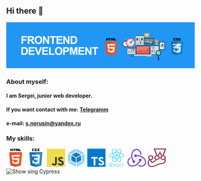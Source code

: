 ## Hi there 👋 
<picture>
   <img alt="Picture Frontend development" src="./assets/front-end.png">
</picture>

### About myself:
#### I am Sergei, junior web developer.

#### If you want contact with me: [Telegramm](https://t.me/nerusin_sergei)
#### e-mail: s.nerusin@yandex.ru

### My skills:
<div>
    <img alt="Show sing HTML5" src="https://github.com/devicons/devicon/blob/master/icons/html5/html5-original-wordmark.svg" width="50">
    <img alt="Show sing CSS3" src="https://github.com/devicons/devicon/blob/master/icons/css3/css3-original-wordmark.svg" width="50">
    <img alt="Show sing JavaScript" src="https://github.com/devicons/devicon/blob/master/icons/javascript/javascript-original.svg" width="50">
    <img alt="Show sing Webpack" src="https://github.com/devicons/devicon/blob/master/icons/webpack/webpack-original.svg" width="50">
    <img alt="Show sing TypeScript" src="https://github.com/devicons/devicon/blob/master/icons/typescript/typescript-original.svg" width="50">
    <img alt="Show sing React" src="https://github.com/devicons/devicon/blob/master/icons/react/react-original-wordmark.svg" width="50">
    <img alt="Show sing React" src="https://github.com/devicons/devicon/blob/master/icons/redux/redux-original.svg" width="50">
    <img alt="Show sing Jest" src="https://github.com/devicons/devicon/blob/master/icons/jest/jest-plain.svg" width="50">
    <img alt="Show sing Cypress" src="https://raw.githubusercontent.com/cypress-io/cypress-icons/e61b554695b28267a1387a839f816c73e7a7e95e/src/logo/cypress-io-logo-round-flat.svg" width="50">
</div>


<!--
**SergeyNerusin/Sergei-Nerusin** is a ✨ _special_ ✨ repository because its `README.md` (this file) appears on your GitHub profile.

Here are some ideas to get you started:

- 🔭 I’m currently working on ...
- 🌱 I’m currently learning ...
- 👯 I’m looking to collaborate on ...
- 🤔 I’m looking for help with ...
- 💬 Ask me about ...
- 📫 How to reach me: ...
- 😄 Pronouns: ...
- ⚡ Fun fact: ...
-->
